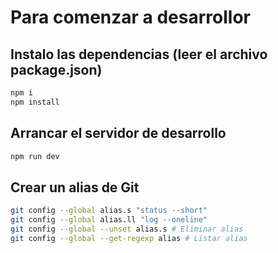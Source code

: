 # Para comenzar a desarrollor

## Instalo las dependencias (leer el archivo package.json)

```sh
npm i
npm install
```

## Arrancar el servidor de desarrollo

```sh
npm run dev
```

## Crear un alias de Git

```sh
git config --global alias.s "status --short"
git config --global alias.ll "log --oneline"
git config --global --unset alias.s # Eliminar alias
git config --global --get-regexp alias # Listar alias
```
